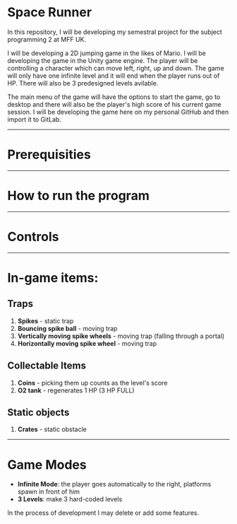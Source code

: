 # Space Runner

In this repository, I will be developing my semestral project for the subject programming 2 at MFF UK.

I will be developing a 2D jumping game in the likes of Mario. I will be developing the game in the Unity game engine.
The player will be controlling a character which can move left, right, up and down. The game will only have one infinite level and it will end when the player runs out of HP. There will also be 3 predesigned levels avilable.

The main menu of the game will have the options to start the game, go to desktop and there will also be the player's high score of his current game session.
I will be developing the game here on my personal GitHub and then import it to GitLab.

---

# Prerequisities

---

# How to run the program

---

# Controls

---

# In-game items:

## Traps
1. **Spikes** - static trap
2. **Bouncing spike ball** - moving trap
3. **Vertically moving spike wheels** - moving trap (falling through a portal)
4. **Horizontally moving spike wheel** - moving trap

## Collectable Items
1. **Coins** - picking them up counts as the level's score
2. **O2 tank** - regenerates 1 HP (3 HP FULL)

## Static objects
1. **Crates** - static obstacle

---

# Game Modes

- **Infinite Mode**: the player goes automatically to the right, platforms spawn in front of him
- **3 Levels**: make 3 hard-coded levels

In the process of development I may delete or add some features.